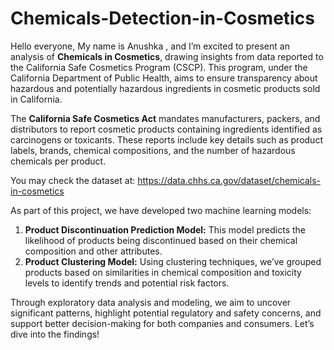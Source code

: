 # Chemicals-Detection-in-Cosmetics

Hello everyone, My name is Anushka , and I’m excited to present an analysis of **Chemicals in Cosmetics**, drawing insights from data reported to the California Safe Cosmetics Program (CSCP). This program, under the California Department of Public Health, aims to ensure transparency about hazardous and potentially hazardous ingredients in cosmetic products sold in California.  

The **California Safe Cosmetics Act** mandates manufacturers, packers, and distributors to report cosmetic products containing ingredients identified as carcinogens or toxicants. These reports include key details such as product labels, brands, chemical compositions, and the number of hazardous chemicals per product.  

You may check the dataset at: https://data.chhs.ca.gov/dataset/chemicals-in-cosmetics

As part of this project, we have developed two machine learning models:  
1. **Product Discontinuation Prediction Model:** This model predicts the likelihood of products being discontinued based on their chemical composition and other attributes.  
2. **Product Clustering Model:** Using clustering techniques, we’ve grouped products based on similarities in chemical composition and toxicity levels to identify trends and potential risk factors.  

Through exploratory data analysis and modeling, we aim to uncover significant patterns, highlight potential regulatory and safety concerns, and support better decision-making for both companies and consumers. Let’s dive into the findings!  
